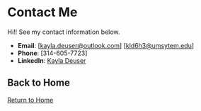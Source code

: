 # Contact Me

Hi!! See my contact information below. 

- **Email**: [kayla.deuser@outlook.com] [kld6h3@umsytem.edu]
- **Phone**: [314-605-7723]
- **LinkedIn**: [Kayla Deuser]([https://linkedin.com/in/example](https://www.linkedin.com/feed/?trk=guest_homepage-basic_nav-header-signin))

## Back to Home

[Return to Home](README.md)
